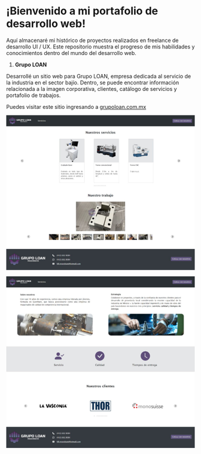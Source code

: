 # ¡Bienvenido a mi portafolio de desarrollo web!

Aquí almacenaré mi histórico de proyectos realizados en freelance de desarrollo UI / UX. Este repositorio muestra el progreso de mis habilidades y conocimientos dentro del mundo del desarrollo web.

1. **Grupo LOAN**

Desarrollé un sitio web para Grupo LOAN, empresa dedicada al servicio de la industria en el sector bajío. Dentro, se puede encontrar información relacionada a la imagen corporativa, clientes, catálogo de servicios y portafolio de trabajos. <br>
  
Puedes visitar este sitio ingresando a [grupoloan.com.mx](https://grupoloan.com.mx)  

![Inicio](https://github.com/dembA7/Web-Development/blob/main/Grupo%20LOAN/public/assets/GrupoLoanInicio.jpg)

![Servicios](https://github.com/dembA7/Web-Development/blob/main/Grupo%20LOAN/public/assets/GrupoLoanServicios.jpg)
